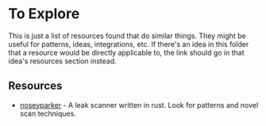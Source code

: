 # To Explore

This is just a list of resources found that do similar things. They might be useful for patterns, ideas, integrations, etc.
If there's an idea in this folder that a resource would be directly applicable to, the link should go in that idea's resources section instead.

## Resources

* [noseyparker](https://github.com/praetorian-inc/noseyparker) - A leak scanner written in rust. Look for patterns and novel scan techniques.
